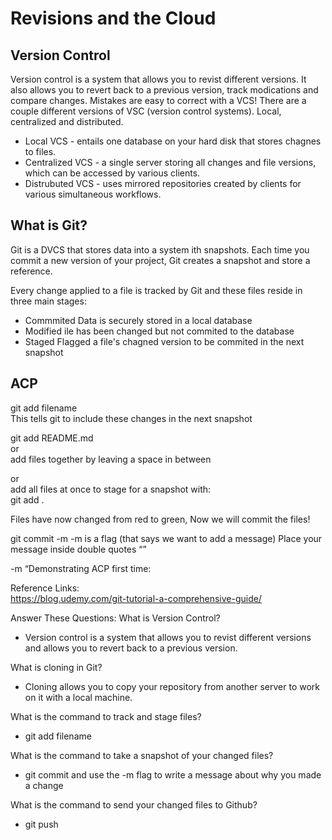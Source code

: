 # Revisions and the Cloud

## Version Control

Version control is a system that allows you to revist different versions. It also allows you to revert back to a previous version, track modications and compare changes. Mistakes are easy to correct with a VCS! There are a couple different versions of VSC (version control systems). Local, centralized and distributed. 

* Local VCS - entails one database on your hard disk that stores chagnes to files.
* Centralized VCS - a single server storing all changes and file versions, which can be accessed by various clients. 
* Distrubuted VCS - uses mirrored repositories created by clients for various simultaneous workflows.

## What is Git?

Git is a DVCS that stores data into a system ith snapshots. Each time you commit a new version of your project, Git creates a snapshot and store a reference.

Every change applied to a file is tracked by Git and these files reside in three main stages:

* Commmited
Data is securely stored in a local database
* Modified
ile has been changed but not commited to the database
* Staged
Flagged a file's chagned version to be commited in the next snapshot

## ACP

git add filename  
This tells git to include these changes in the next snapshot

git add README.md  
or  
add files together by leaving a space in between

or  
add all files at once to stage for a snapshot with:  
git add .

Files have now changed from red to green, 
Now we will commit the files!

git commit -m
-m is a flag (that says we want to add a message)
Place your message inside double quotes “”

-m “Demonstrating ACP first time:


Reference Links:  
https://blog.udemy.com/git-tutorial-a-comprehensive-guide/ 
  

Answer These Questions: 
What is Version Control?

* Version control is a system that allows you to revist different versions and allows you to revert back to a previous version.

What is cloning in Git?

* Cloning allows you to copy your repository from another server to work on it with a local machine. 

What is the command to track and stage files?

* git add filename

What is the command to take a snapshot of your changed files?

* git commit and use the -m flag to write a message about why you made a change

What is the command to send your changed files to Github?

* git push

